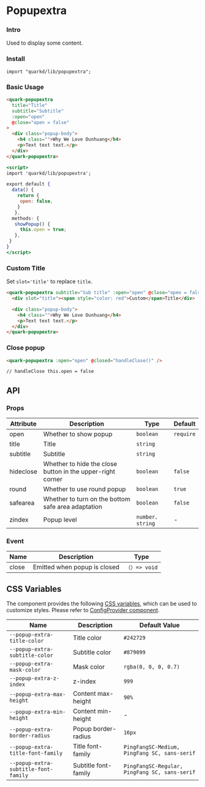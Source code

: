 # Popupextra

### Intro

Used to display some content.

### Install

```tsx
import "quarkd/lib/popupextra";
```

### Basic Usage

```html
<quark-popupextra
  title="Title"
  subtitle="Subtitle"
  :open="open"
  @close="open = false"
>
  <div class="popup-body">
    <h4 class="">Why We Love Dunhuang</h4>
    <p>Text text text.</p>
  </div>
</quark-popupextra>
```

```jsx
<script>
import 'quarkd/lib/popupextra';

export default {
  data() {
    return {
     open: false,
    }
   },
  methods: {
   showPopup() {
     this.open = true;
   },
 }
}
</script>
```

### Custom Title

Set `slot='title'` to replace `title`.

```html
<quark-popupextra subtitle="Sub title" :open="open" @close="open = false">
  <div slot="title"><span style="color: red">Custom</span>Title</div>

  <div class="popup-body">
    <h4 class="">Why We Love Dunhuang</h4>
    <p>Text text text.</p>
  </div>
</quark-popupextra>
```

### Close popup

```html
<quark-popupextra :open="open" @closed="handleClose()" />

// handleClose this.open = false
```

## API

### Props

| Attribute | Description                                                | Type             | Default   |
| --------- | ---------------------------------------------------------- | ---------------- | --------- |
| open      | Whether to show popup                                      | `boolean`        | `require` |
| title     | Title                                                      | `string`         |
| subtitle  | Subtitle                                                   | `string`         |
| hideclose | Whether to hide the close button in the upper-right corner | `boolean`        | `false`   |
| round     | Whether to use round popup                                 | `boolean`        | `true`    |
| safearea  | Whether to turn on the bottom safe area adaptation         | `boolean`        | `false`   |
| zindex    | Popup level                                                | `number、string` | -         |

### Event

| Name  | Description                  | Type          |
| ----- | ---------------------------- | ------------- |
| close | Emitted when popup is closed | `（）=> void` |

## CSS Variables

The component provides the following [CSS variables](https://developer.mozilla.org/zh-CN/docs/Web/CSS/Using_CSS_custom_properties), which can be used to customize styles. Please refer to [ConfigProvider component](#/zh-CN/guide/theme).

| Name                                 | Description          | Default Value                                 |
| ------------------------------------ | -------------------- | --------------------------------------------- |
| `--popup-extra-title-color`          | Title color          | `#242729`                                     |
| `--popup-extra-subtitle-color`       | Subtitle color       | `#879099`                                     |
| `--popup-extra-mask-color`           | Mask color           | `rgba(0, 0, 0, 0.7)`                          |
| `--popup-extra-z-index`              | z-index              | `999`                                         |
| `--popup-extra-max-height`           | Content max-height   | `90%`                                         |
| `--popup-extra-min-height`           | Content min-height   | -                                             |
| `--popup-extra-border-radius`        | Popup border-radius  | `16px`                                        |
| `--popup-extra-title-font-family`    | Title font-family    | `PingFangSC-Medium, PingFang SC, sans-serif`  |
| `--popup-extra-subtitle-font-family` | Subtitle font-family | `PingFangSC-Regular, PingFang SC, sans-serif` |

